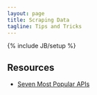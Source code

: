 ```yaml
---
layout: page
title: Scraping Data
tagline: Tips and Tricks
---
```

{% include JB/setup %}


## Resources 

* [Seven Most Popular APIs](http://java.dzone.com/articles/seven-most-popular-apis-big)
